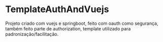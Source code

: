 # TemplateAuthAndVuejs
Projeto criado com vuejs e springboot, feito com oauth como segurança, também feito parte de authorization, template utilizado para padronização/facilitação.
